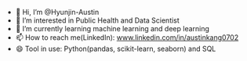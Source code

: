 - 👋 Hi, I’m @Hyunjin-Austin
- 👀 I’m interested in Public Health and Data Scientist
- 🌱 I’m currently learning machine learning and deep learning 
- 📫 How to reach me(LinkedIn): www.linkedin.com/in/austinkang0702
- 😄 Tool in use: Python(pandas, scikit-learn, seaborn) and SQL

<!---
Hyunjin-Austin/Hyunjin-Austin is a ✨ special ✨ repository because its `README.md` (this file) appears on your GitHub profile.
You can click the Preview link to take a look at your changes.
--->
